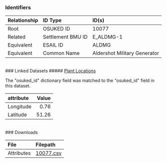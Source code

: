 ### Identifiers

| Relationship   | ID Type           | ID(s)                        |
|:---------------|:------------------|:-----------------------------|
| Root           | OSUKED ID         | 10077                        |
| Related        | Settlement BMU ID | E_ALDMG-1                    |
| Equivalent     | ESAIL ID          | ALDMG                        |
| Equivalent     | Common Name       | Aldershot Military Generator |

<br>
### Linked Datasets
##### <a href="https://raw.githubusercontent.com/OSUKED/Dictionary-Datasets/main/datasets/plant-locations/datapackage.json">Plant Locations</a>



The "osuked_id" dictionary field was matched to the "osuked_id" field in this dataset.

| attribute   |   Value |
|:------------|--------:|
| Longitude   |    0.76 |
| Latitude    |   51.26 |


<br>
### Downloads


| File       | Filepath                                                                              |
|:-----------|:--------------------------------------------------------------------------------------|
| Attributes | [10077.csv](https://osuked.github.io/Power-Station-Dictionary/object_attrs/10077.csv) |
